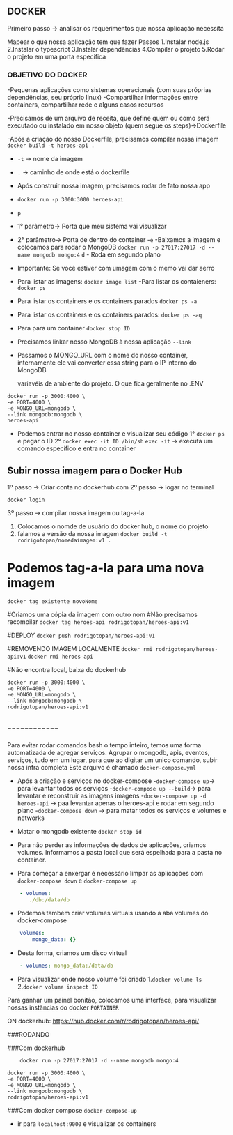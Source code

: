## DOCKER
Primeiro passo -> analisar os requerimentos que nossa aplicação necessita

Mapear o que nossa aplicação tem que fazer
Passos
    1.Instalar node.js
    2.Instalar o typescript
    3.Instalar dependências
    4.Compilar o projeto
    5.Rodar o projeto em uma porta específica

### OBJETIVO DO DOCKER
-Pequenas aplicações como sistemas operacionais (com suas próprias dependências, seu próprio linux)
-Compartilhar informações entre containers, compartilhar rede e alguns casos recursos

-Precisamos de um arquivo de receita, que define quem ou como será executado ou instalado em nosso objeto
(quem segue os steps)->Dockerfile

-Após a criação do nosso Dockerfile, precisamos compilar nossa imagem
`docker build -t heroes-api .`

- `-t` -> nome da imagem
- `.` -> caminho de onde está o dockerfile

- Após construir nossa imagem, precisamos rodar de fato nossa app

- `docker run -p 3000:3000 heroes-api`
- `p`
- 1° parâmetro-> Porta que meu sistema vai visualizar
- 2° parâmetro-> Porta de dentro do container
-`e`
-Baixamos a imagem e colocamos para rodar o MongoDB
`docker run -p 27017:27017 -d --name mongodb mongo:4`
`d` - Roda em segundo plano

- Importante: Se você estiver com umagem com o memo vai dar aerro

- Para listar as imagens:
`docker image list`
-Para listar os contaieners:
`docker ps`
- Para listar os containers e os containers parados
`docker ps -a`

- Para listar os containers e os containers parados:
`docker ps -aq`

- Para para um container
`docker stop ID`

- Precisamos linkar nosso MongoDB à nossa aplicação
`--link`

- Passamos o MONGO_URL com o nome do nosso container, internamente ele vai converter essa string para o IP interno do MongoDB

    variavéis de ambiente do projeto. O que fica geralmente no .ENV

```shell
docker run -p 3000:4000 \
-e PORT=4000 \
-e MONGO_URL=mongodb \
--link mongodb:mongodb \
heroes-api
```

- Podemos entrar no nosso container e visualizar seu código
1° `docker ps` e pegar o ID
2° `docker exec -it ID /bin/sh`
    `exec -it` -> executa um comando específico e entra no container

## Subir nossa imagem para o Docker Hub
1º passo -> Criar conta no dockerhub.com
2º passo -> logar no terminal

`docker login`

3º passo -> compilar nossa imagem ou tag-a-la
1. Colocamos o nomde de usuário do docker hub, o nome do projeto
2. falamos a versão da nossa imagem
`docker build -t rodrigotopan/nomedaimagem:v1 .`

# Podemos tag-a-la para uma nova imagem
`docker tag existente novoNome`

#Criamos uma cópia da imagem com outro nom
#Não precisamos recompilar
`docker tag heroes-api rodrigotopan/heroes-api:v1`

#DEPLOY
`docker push rodrigotopan/heroes-api:v1`

#REMOVENDO IMAGEM LOCALMENTE
`docker rmi rodrigotopan/heroes-api:v1`
`docker rmi heroes-api`


#Não encontra local, baixa do dockerhub
```shell
docker run -p 3000:4000 \
-e PORT=4000 \
-e MONGO_URL=mongodb \
--link mongodb:mongodb \
rodrigotopan/heroes-api:v1
```

## ------------

Para evitar rodar comandos bash o tempo inteiro, temos uma forma automatizada de agregar serviços.
Agrupar o mongodb, apis, eventos, serviços, tudo em um lugar, para que ao digitar um unico comando, subir nossa infra completa
Este arquivo é chamado `docker-compose.yml`

- Após a criação e serviços no docker-compose
-`docker-compose up`-> para levantar todos os serviços
-`docker-compose up --build`-> para levantar e reconstruir as imagens
imagens
-`docker-compose up -d heroes-api` -> paa levantar apenas o heroes-api e rodar em segundo plano
-`docker-compose down` ->  para matar todos os serviços e volumes e networks

- Matar o mongodb existente
`docker stop id` 

- Para não perder as informações de dados de aplicações, criamos volumes. Informamos a pasta local que será espelhada para a pasta no container.

- Para começar a enxergar é necessário limpar as aplicações com
`docker-compose down` e `docker-compose up`

```yaml
    - volumes:
       ./db:/data/db
```

- Podemos também criar volumes virtuais usando a aba volumes do docker-compose

```yml
    volumes:
        mongo_data: {}
```

- Desta forma, criamos um disco virtual 

```yml
    - volumes: mongo_data:/data/db
```

- Para visualizar onde nosso volume foi criado
1.`docker volume ls`
2.`docker volume inspect ID` 


Para ganhar um painel bonitão, colocamos uma interface, para visualizar nossas instâncias do docker
`PORTAINER`

ON dockerhub:
https://hub.docker.com/r/rodrigotopan/heroes-api/


###RODANDO

###Com dockerhub

```shell
    docker run -p 27017:27017 -d --name mongodb mongo:4
```

```shell
docker run -p 3000:4000 \
-e PORT=4000 \
-e MONGO_URL=mongodb \
--link mongodb:mongodb \
rodrigotopan/heroes-api:v1
```

###Com docker compose
`docker-compose-up`
- ir para `localhost:9000` e visualizar os containers